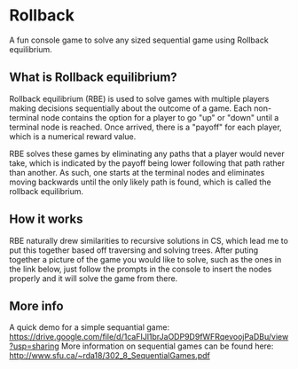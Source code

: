 # Rollback

A fun console game to solve any sized sequential game using Rollback equilibrium.

## What is Rollback equilibrium?
Rollback equilibrium (RBE) is used to solve games with multiple players making decisions sequentially about the outcome of a game. Each non-terminal node contains the option for a player to go "up" or "down" until a terminal node is reached. Once arrived, there is a "payoff" for each player, which is a numerical reward value.

RBE solves these games by eliminating any paths that a player would never take, which is indicated by the payoff being lower following that path rather than another. As such, one starts at the terminal nodes and eliminates moving backwards until the only likely path is found, which is called the rollback equilibrium.

## How it works

RBE naturally drew similarities to recursive solutions in CS, which lead me to put this together based off traversing and solving trees. After puting together a picture of the game you would like to solve, such as the ones in the link below, just follow the prompts in the console to insert the nodes properly and it will solve the game from there.


## More info
A quick demo for a simple sequantial game: https://drive.google.com/file/d/1caFIJl1brJaODP9D9fWFRqevoojPaDBu/view?usp=sharing 
More information on sequential games can be found here: http://www.sfu.ca/~rda18/302_8_SequentialGames.pdf
